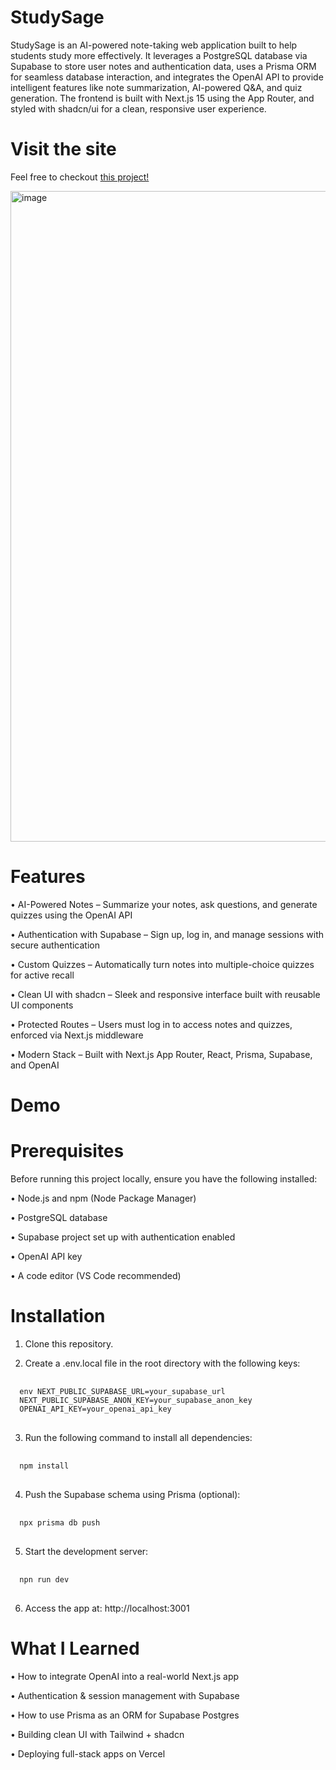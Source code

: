 # StudySage

StudySage is an AI-powered note-taking web application built to help students study more effectively. It leverages a PostgreSQL database via Supabase to store user notes and authentication data, uses a Prisma ORM for seamless database interaction, and integrates the OpenAI API to provide intelligent features like note summarization, AI-powered Q&A, and quiz generation. The frontend is built with Next.js 15 using the App Router, and styled with shadcn/ui for a clean, responsive user experience.

# Visit the site

Feel free to checkout [this project!](https://study-sage-dqvb.vercel.app) 

<img width="1601" height="1041" alt="image" src="https://github.com/user-attachments/assets/2564bd31-e3a4-47d5-8aee-59a6f16a7fe5" />

# Features 
• AI-Powered Notes – Summarize your notes, ask questions, and generate quizzes using the OpenAI API

• Authentication with Supabase – Sign up, log in, and manage sessions with secure authentication

• Custom Quizzes – Automatically turn notes into multiple-choice quizzes for active recall

• Clean UI with shadcn – Sleek and responsive interface built with reusable UI components

• Protected Routes – Users must log in to access notes and quizzes, enforced via Next.js middleware

• Modern Stack – Built with Next.js App Router, React, Prisma, Supabase, and OpenAI

# Demo



# Prerequisites 
Before running this project locally, ensure you have the following installed:

• Node.js and npm (Node Package Manager)

• PostgreSQL database

• Supabase project set up with authentication enabled

• OpenAI API key

• A code editor (VS Code recommended)

# Installation
1. Clone this repository.

2. Create a .env.local file in the root directory with the following keys: 
<pre> <code>
  env NEXT_PUBLIC_SUPABASE_URL=your_supabase_url 
  NEXT_PUBLIC_SUPABASE_ANON_KEY=your_supabase_anon_key 
  OPENAI_API_KEY=your_openai_api_key 
</code> </pre>

3. Run the following command to install all dependencies: 
<pre> <code>
  npm install
</code> </pre>

4. Push the Supabase schema using Prisma (optional):
<pre> <code>
  npx prisma db push
</code> </pre>

5. Start the development server:
<pre> <code>
  npn run dev
</code> </pre>

6. Access the app at: http://localhost:3001
   
# What I Learned

• How to integrate OpenAI into a real-world Next.js app

• Authentication & session management with Supabase

• How to use Prisma as an ORM for Supabase Postgres

• Building clean UI with Tailwind + shadcn

• Deploying full-stack apps on Vercel

